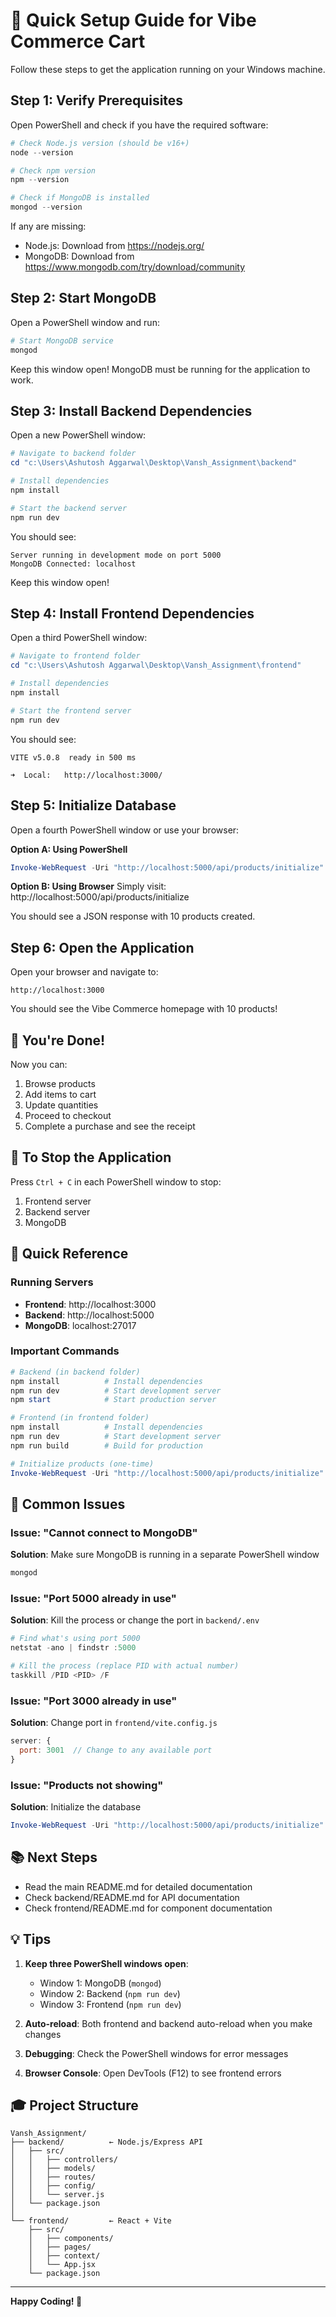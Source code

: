 # 🚀 Quick Setup Guide for Vibe Commerce Cart

Follow these steps to get the application running on your Windows machine.

## Step 1: Verify Prerequisites

Open PowerShell and check if you have the required software:

```powershell
# Check Node.js version (should be v16+)
node --version

# Check npm version
npm --version

# Check if MongoDB is installed
mongod --version
```

If any are missing:
- Node.js: Download from https://nodejs.org/
- MongoDB: Download from https://www.mongodb.com/try/download/community

## Step 2: Start MongoDB

Open a PowerShell window and run:

```powershell
# Start MongoDB service
mongod
```

Keep this window open! MongoDB must be running for the application to work.

## Step 3: Install Backend Dependencies

Open a new PowerShell window:

```powershell
# Navigate to backend folder
cd "c:\Users\Ashutosh Aggarwal\Desktop\Vansh_Assignment\backend"

# Install dependencies
npm install

# Start the backend server
npm run dev
```

You should see:
```
Server running in development mode on port 5000
MongoDB Connected: localhost
```

Keep this window open!

## Step 4: Install Frontend Dependencies

Open a third PowerShell window:

```powershell
# Navigate to frontend folder
cd "c:\Users\Ashutosh Aggarwal\Desktop\Vansh_Assignment\frontend"

# Install dependencies
npm install

# Start the frontend server
npm run dev
```

You should see:
```
VITE v5.0.8  ready in 500 ms

➜  Local:   http://localhost:3000/
```

## Step 5: Initialize Database

Open a fourth PowerShell window or use your browser:

**Option A: Using PowerShell**
```powershell
Invoke-WebRequest -Uri "http://localhost:5000/api/products/initialize" -Method POST
```

**Option B: Using Browser**
Simply visit: http://localhost:5000/api/products/initialize

You should see a JSON response with 10 products created.

## Step 6: Open the Application

Open your browser and navigate to:
```
http://localhost:3000
```

You should see the Vibe Commerce homepage with 10 products!

## 🎉 You're Done!

Now you can:
1. Browse products
2. Add items to cart
3. Update quantities
4. Proceed to checkout
5. Complete a purchase and see the receipt

## 🛑 To Stop the Application

Press `Ctrl + C` in each PowerShell window to stop:
1. Frontend server
2. Backend server
3. MongoDB

## 📝 Quick Reference

### Running Servers
- **Frontend**: http://localhost:3000
- **Backend**: http://localhost:5000
- **MongoDB**: localhost:27017

### Important Commands

```powershell
# Backend (in backend folder)
npm install          # Install dependencies
npm run dev          # Start development server
npm start            # Start production server

# Frontend (in frontend folder)
npm install          # Install dependencies
npm run dev          # Start development server
npm run build        # Build for production

# Initialize products (one-time)
Invoke-WebRequest -Uri "http://localhost:5000/api/products/initialize" -Method POST
```

## 🐛 Common Issues

### Issue: "Cannot connect to MongoDB"
**Solution**: Make sure MongoDB is running in a separate PowerShell window
```powershell
mongod
```

### Issue: "Port 5000 already in use"
**Solution**: Kill the process or change the port in `backend/.env`
```powershell
# Find what's using port 5000
netstat -ano | findstr :5000

# Kill the process (replace PID with actual number)
taskkill /PID <PID> /F
```

### Issue: "Port 3000 already in use"
**Solution**: Change port in `frontend/vite.config.js`
```javascript
server: {
  port: 3001  // Change to any available port
}
```

### Issue: "Products not showing"
**Solution**: Initialize the database
```powershell
Invoke-WebRequest -Uri "http://localhost:5000/api/products/initialize" -Method POST
```

## 📚 Next Steps

- Read the main README.md for detailed documentation
- Check backend/README.md for API documentation
- Check frontend/README.md for component documentation

## 💡 Tips

1. **Keep three PowerShell windows open**:
   - Window 1: MongoDB (`mongod`)
   - Window 2: Backend (`npm run dev`)
   - Window 3: Frontend (`npm run dev`)

2. **Auto-reload**: Both frontend and backend auto-reload when you make changes

3. **Debugging**: Check the PowerShell windows for error messages

4. **Browser Console**: Open DevTools (F12) to see frontend errors

## 🎓 Project Structure

```
Vansh_Assignment/
├── backend/          ← Node.js/Express API
│   ├── src/
│   │   ├── controllers/
│   │   ├── models/
│   │   ├── routes/
│   │   ├── config/
│   │   └── server.js
│   └── package.json
│
└── frontend/         ← React + Vite
    ├── src/
    │   ├── components/
    │   ├── pages/
    │   ├── context/
    │   └── App.jsx
    └── package.json
```

---

**Happy Coding! 🚀**

